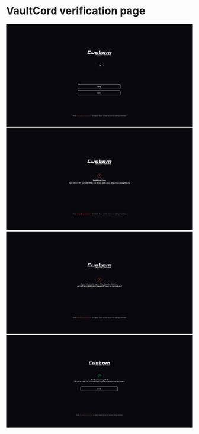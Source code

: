 # VaultCord verification page

![Alt text](image-3.png)
![Alt text](image-2.png)
![Alt text](image.png)
![Alt text](image-1.png)